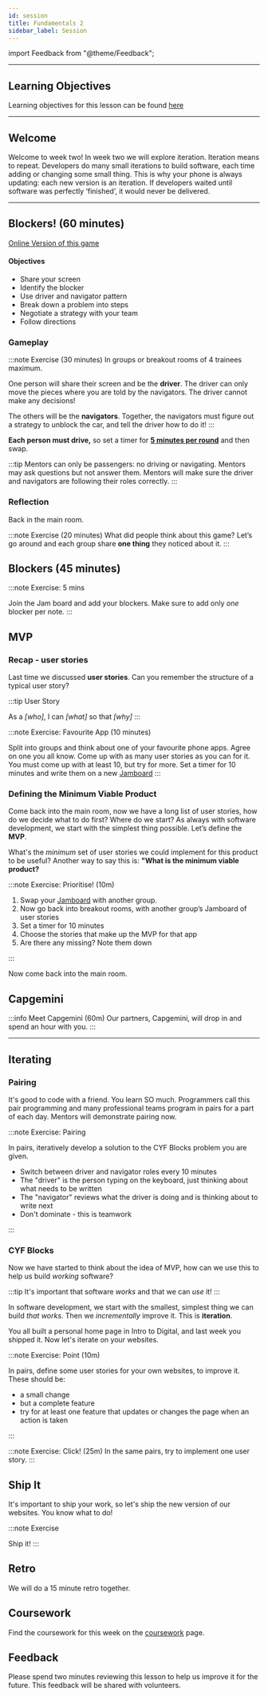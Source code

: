 ```yaml
---
id: session
title: Fundamentals 2
sidebar_label: Session
---
```


import Feedback from "@theme/Feedback";

---

## Learning Objectives

Learning objectives for this lesson can be found [here](./learning-objectives.md)

---

## Welcome

Welcome to week two! In week two we will explore iteration. Iteration means to repeat. Developers do many small iterations to build software, each time adding or changing some small thing. This is why your phone is always updating: each new version is an iteration. If developers waited until software was perfectly ‘finished’, it would never be delivered.

---

## Blockers! (60 minutes)

[Online Version of this game](https://www.dr-mikes-math-games-for-kids.com/online-traffic-jam-game.html)

#### **Objectives**

- Share your screen
- Identify the blocker
- Use driver and navigator pattern
- Break down a problem into steps
- Negotiate a strategy with your team
- Follow directions

### Gameplay

:::note Exercise (30 minutes)
In groups or breakout rooms of 4 trainees maximum.

One person will share their screen and be the **driver**. The driver can only move the pieces where you are told by the navigators. The driver cannot make any decisions!

The others will be the **navigators**. Together, the navigators must figure out a strategy to unblock the car, and tell the driver how to do it!
:::

**Each person must drive,** so set a timer for [**5 minutes per round**](https://www.google.com/search?q=set+a+timer+for+5+minutes) and then swap.

:::tip
Mentors can only be passengers: no driving or navigating. Mentors may ask questions but not answer them. Mentors will make sure the driver and navigators are following their roles correctly.
:::

### Reflection

Back in the main room.

:::note Exercise (20 minutes)
What did people think about this game? Let’s go around and each group share **one thing** they noticed about it.
:::

## Blockers (45 minutes)

:::note Exercise: 5 mins

Join the Jam board and add your blockers. Make sure to add only _one_ blocker per note.
:::

## MVP

### Recap - user stories

Last time we discussed **user stories**. Can you remember the structure of a typical user story?

:::tip User Story

As a _[who]_, I can _[what]_ so that _[why]_
:::

:::note Exercise: Favourite App (10 minutes)

Split into groups and think about one of your favourite phone apps. Agree on one you all know. Come up with as many user stories as you can for it. You must come up with at least 10, but try for more. Set a timer for 10 minutes and write them on a new [Jamboard](https://jamboard.google.com/)
:::

### Defining the Minimum Viable Product

Come back into the main room, now we have a long list of user stories, how do we decide what to do first? Where do we start? As always with software development, we start with the simplest thing possible. Let’s define the **MVP**.

What's the _minimum_ set of user stories we could implement for this product to be useful? Another way to say this is: **"What is the minimum viable product?**

:::note Exercise: Prioritise! (10m)

1. Swap your [Jamboard](https://jamboard.google.com/) with another group.
2. Now go back into breakout rooms, with another group’s Jamboard of user stories
3. Set a timer for 10 minutes
4. Choose the stories that make up the MVP for that app
5. Are there any missing? Note them down

:::

Now come back into the main room.

## Capgemini

:::info Meet Capgemini (60m)
Our partners, Capgemini, will drop in and spend an hour with you.
:::

---

## Iterating

### Pairing

It's good to code with a friend. You learn SO much. Programmers call this pair programming and many professional teams program in pairs for a part of each day. Mentors will demonstrate pairing now.

:::note Exercise: Pairing

In pairs, iteratively develop a solution to the CYF Blocks problem you are given.

- Switch between driver and navigator roles every 10 minutes
- The "driver" is the person typing on the keyboard, just thinking about what needs to be written
- The "navigator" reviews what the driver is doing and is thinking about to write next
- Don't dominate - this is teamwork

:::

### CYF Blocks

Now we have started to think about the idea of MVP, how can we use this to help us build _working_ software?

:::tip
It's important that software _works_ and that we can _use_ it!
:::

In software development, we start with the smallest, simplest thing we can build _that works_. Then we _incrementally_ improve it. This is **iteration**.

You all built a personal home page in Intro to Digital, and last week you shipped it. Now let's iterate on your websites.

:::note Exercise: Point (10m)

In pairs, define some user stories for your own websites, to improve it. These should be:

- a small change
- but a complete feature
- try for at least one feature that updates or changes the page when an action is taken

:::

:::note Exercise: Click! (25m)
In the same pairs, try to implement one user story.
:::

## Ship It

It's important to ship your work, so let's ship the new version of our websites. You know what to do!

:::note Exercise

Ship it!
:::

## Retro

We will do a 15 minute retro together.

## Coursework

Find the coursework for this week on the [coursework](./coursework) page.

## Feedback

Please spend two minutes reviewing this lesson to help us improve it for the future. This feedback will be shared with volunteers.

<Feedback module="Fundamentals" week="Week 2" />

